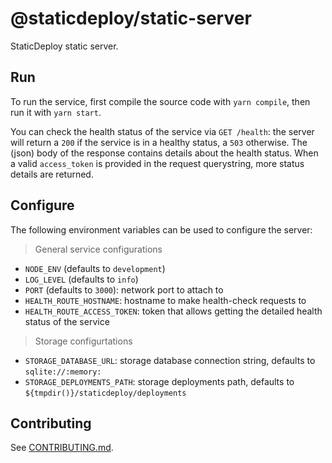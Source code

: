 # @staticdeploy/static-server

StaticDeploy static server.

## Run

To run the service, first compile the source code with `yarn compile`, then run
it with `yarn start`.

You can check the health status of the service via `GET /health`: the server
will return a `200` if the service is in a healthy status, a `503` otherwise.
The (json) body of the response contains details about the health status. When a
valid `access_token` is provided in the request querystring, more status details
are returned.

## Configure

The following environment variables can be used to configure the server:

> General service configurations

* `NODE_ENV` (defaults to `development`)
* `LOG_LEVEL` (defaults to `info`)
* `PORT` (defaults to `3000`): network port to attach to
* `HEALTH_ROUTE_HOSTNAME`: hostname to make health-check requests to
* `HEALTH_ROUTE_ACCESS_TOKEN`: token that allows getting the detailed health
  status of the service

> Storage configurtations

* `STORAGE_DATABASE_URL`: storage database connection string, defaults to
  `sqlite://:memory:`
* `STORAGE_DEPLOYMENTS_PATH`: storage deployments path, defaults to
  `${tmpdir()}/staticdeploy/deployments`

## Contributing

See [CONTRIBUTING.md](CONTRIBUTING.md).
